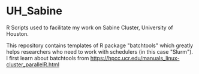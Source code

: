 # UH_Sabine
R Scripts used to facilitate my work on Sabine Cluster, University of Houston.

This repository contains templates of R package "batchtools" which greatly helps researchers who need to work with schedulers (in this case "Slurm").
I first learn about batchtools from https://hpcc.ucr.edu/manuals_linux-cluster_parallelR.html
